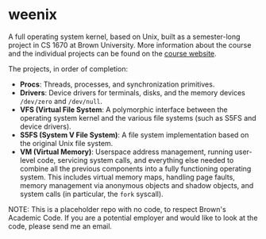 # weenix
A full operating system kernel, based on Unix, built as a semester-long project in CS 1670 at Brown University. More information about the course and the individual projects can be found on the [course website](https://brown-cs1690.github.io/brown-cs167-s24/).

The projects, in order of completion:
- **Procs**: Threads, processes, and synchronization primitives.
- **Drivers**: Device drivers for terminals, disks, and the memory devices `/dev/zero` and `/dev/null`.
- **VFS (Virtual File System**: A polymorphic interface between the operating system kernel and the various file systems (such as S5FS and device drivers).
- **S5FS (System V File System)**: A file system implementation based on the original Unix file system.
- **VM (Virtual Memory)**: Userspace address management, running user-level code, servicing system calls, and everything else needed to combine all the previous components into a fully functioning operating system. This includes virtual memory maps, handling page faults, memory management via anonymous objects and shadow objects, and system calls (in particular, the `fork` syscall).

NOTE: This is a placeholder repo with no code, to respect Brown's Academic Code. If you are a potential employer and would like to look at the code, please send me an email. 
